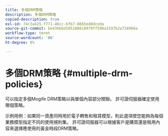 ```yaml
---
title: 多個DRM策略
description: 多個DRM策略
copied-description: true
exl-id: 74c3a425-f771-46cc-bfb7-8665ed8dceda
source-git-commit: be43bbbd1051886c8979ff590a3197b2a7249b6a
workflow-type: tm+mt
source-wordcount: '86'
ht-degree: 0%

---
```


# 多個DRM策略 {#multiple-drm-policies}

可以指定多個Mogife DRM策略以與單個內容部分關聯。 許可證伺服器確定使用哪個策略。

示例用例：如果同一資產同時用於電子轉售和租賃模型，則此選項使您能夠為每個業務模型指定不同的使用規則集。 許可證伺服器可以根據客戶是購買還是租用內容來選擇應使用的黃金時段DRM策略。
